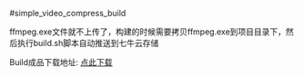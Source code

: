 #simple_video_compress_build

ffmpeg.exe文件就不上传了，构建的时候需要拷贝ffmpeg.exe到项目目录下，然后执行build.sh脚本自动推送到七牛云存储

Build成品下载地址: [点此下载](http://7xjpgb.com1.z0.glb.clouddn.com/简易批量视频压制.7z)
